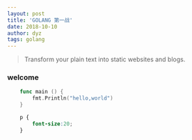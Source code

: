 ```yaml
---
layout: post
title: 'GOLANG 第一战'
date: 2018-10-10
author: dyz
tags: golang
---
```


> Transform your plain text into static websites and blogs.


### welcome 


```go
    func main () {
        fmt.Println("hello,world")
    }

```
```css
    p {
        font-size:20;
    }
```